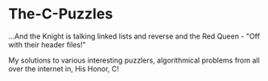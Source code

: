 # The-C-Puzzles
...And the Knight is talking linked lists and reverse and the Red Queen - "Off with their header files!"

My solutions to various interesting puzzlers, algorithmical problems from all over the internet in, His Honor, C!
